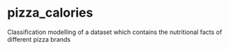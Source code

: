 # pizza_calories
Classification modelling of a dataset which contains the nutritional facts of different pizza brands
